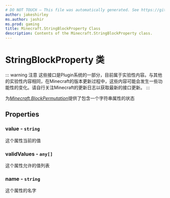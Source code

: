 ```yaml
---
# DO NOT TOUCH — This file was automatically generated. See https://github.com/Mojang/MinecraftScriptingApiDocsGenerator to modify descriptions, examples, etc.
author: jakeshirley
ms.author: jashir
ms.prod: gaming
title: Minecraft.StringBlockProperty Class
description: Contents of the Minecraft.StringBlockProperty class.
---
```

# StringBlockProperty 类
::: warning 注意
这些接口是Plugin系统的一部分，目前属于实验性内容。与其他的实验性内容相同，在Minecraft的版本更新过程中，这些内容可能会发生一些功能性的变化。请自行关注Minecraft的更新日志以获取最新的接口更新。
:::
<!-- Contains the state of a string-based property for a [*Minecraft.BlockPermutation*](../Minecraft/BlockPermutation.md). -->
为[*Minecraft.BlockPermutation*](../Minecraft/BlockPermutation.md)提供了包含一个字符串属性的状态

## Properties
### **value** - `string`
<!-- The current value of this property. -->
这个属性当前的值


### **validValues** - `any[]`
<!-- A list of allowed values for this string property. -->
这个属性允许的值列表


### **name** - `string`
<!-- Name of this property. -->
这个属性的名字



